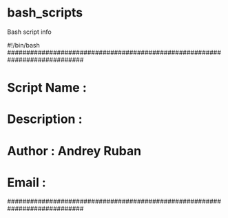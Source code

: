 # bash_scripts

Bash script info

#!/bin/bash 
############################################################################
# Script Name    :                        
# Description    :                                                                      
# Author         : Andrey Ruban       
# Email          :  
############################################################################
